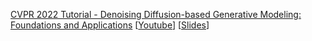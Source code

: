 [CVPR 2022 Tutorial - Denoising Diffusion-based Generative Modeling: Foundations and Applications](https://cvpr2022-tutorial-diffusion-models.github.io/) [[Youtube](https://www.youtube.com/watch?v=cS6JQpEY9cs)] [[Slides](https://drive.google.com/file/d/1DYHDbt1tSl9oqm3O333biRYzSCOtdtmn/view?usp=sharing)]

